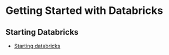 # Getting Started with Databricks

## Starting Databricks
- [Starting databricks](/starting-databricks.md)
